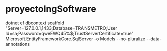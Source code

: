 # proyectoIngSoftware

dotnet ef dbcontext scaffold "Server=127.0.0.1,1433;Database=TRANSMETRO;User Id=sa;Password=qweEWQ45%$;TrustServerCertificate=true" Microsoft.EntityFrameworkCore.SqlServer -o Models --no-pluralize --data-annotations